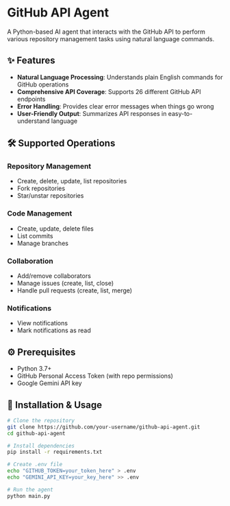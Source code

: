# GitHub API Agent

A Python-based AI agent that interacts with the GitHub API to perform various repository management tasks using natural language commands.

## ✨ Features

- **Natural Language Processing**: Understands plain English commands for GitHub operations
- **Comprehensive API Coverage**: Supports 26 different GitHub API endpoints  
- **Error Handling**: Provides clear error messages when things go wrong
- **User-Friendly Output**: Summarizes API responses in easy-to-understand language

## 🛠 Supported Operations

### Repository Management
- Create, delete, update, list repositories
- Fork repositories
- Star/unstar repositories

### Code Management
- Create, update, delete files
- List commits
- Manage branches

### Collaboration
- Add/remove collaborators  
- Manage issues (create, list, close)
- Handle pull requests (create, list, merge)

### Notifications
- View notifications
- Mark notifications as read

## ⚙️ Prerequisites

- Python 3.7+
- GitHub Personal Access Token (with repo permissions)
- Google Gemini API key

## 🚀 Installation & Usage

```bash
# Clone the repository
git clone https://github.com/your-username/github-api-agent.git
cd github-api-agent

# Install dependencies
pip install -r requirements.txt

# Create .env file
echo "GITHUB_TOKEN=your_token_here" > .env
echo "GEMINI_API_KEY=your_key_here" >> .env

# Run the agent
python main.py
